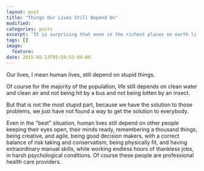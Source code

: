 ```yaml
---
layout: post
title: "Things Our Lives Still Depend On"
modified:
categories: posts
excerpt: "It is surprising that even in the richest places on earth life still depends on stupid things."
tags: []
image:
  feature:
date: 2015-05-13T05:54:53-04:00
---
```


Our lives, I mean human lives, still depend on stupid things.

Of course for the majority of the population, life still depends on clean water and clean air and not being hit by a bus and not being bitten by an insect.

But that is not the most stupid part, because we have the solution to those problems, we just have not found a way to get the solution to everybody.

Even in the "best" situation, human lives still depend on other people keeping their eyes open, their minds ready, remembering a thousand things, being creative, and agile, being good decision makers, with a correct balance of risk taking and conservatism, being physically fit, and having extraordinary manual skills, while working endless hours of thankless jobs, in harsh psychological conditions. Of course these people are professional health care providers.
